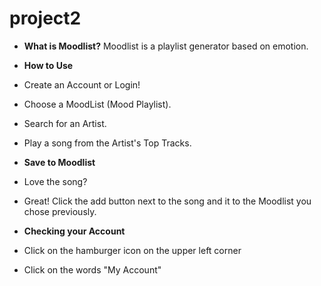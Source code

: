 # project2
* **What is Moodlist?**
Moodlist is a playlist generator based on emotion.

* **How to Use**
*   Create an Account or Login!
*   Choose a MoodList (Mood Playlist).
*   Search for an Artist.
*   Play a song from the Artist's Top Tracks.

* **Save to Moodlist**
*   Love the song?
*   Great! Click the add button next to the song and it to the Moodlist you chose previously.

* **Checking your Account**
*   Click on the hamburger icon on the upper left corner
*   Click on the words  "My Account"